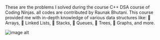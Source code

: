 These are the problems I solved during the course C++ DSA course of Coding Ninjas.
all codes are contributed by Raunak Bhutani.
This course provided me with in-depth knowledge of various data structures like:
🔹 Arrays, 
🔹 Linked Lists,
🔹 Stacks,
🔹 Queues, 
🔹 Trees,
🔹 Graphs, and more. 

![image alt](https://github.com/raunakbhutani/CPP_DSA_Coding_Ninjas/blob/8365c1ed22d762eabcdf4aa0c34cf3887fd6ad97/Screenshot%202024-12-25%20224359.png)
